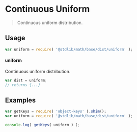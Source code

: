 # Continuous Uniform

> Continuous uniform distribution.

<section class="usage">

## Usage

```javascript
var uniform = require( '@stdlib/math/base/dist/uniform' );
```

#### uniform

Continuous uniform distribution.

```javascript
var dist = uniform;
// returns {...}
```

</section>

<!-- /.usage -->

<section class="examples">

## Examples

<!-- TODO: better examples -->

```javascript
var getKeys = require( 'object-keys' ).shim();
var uniform = require( '@stdlib/math/base/dist/uniform' );

console.log( getKeys( uniform ) );
```

</section>

<!-- /.examples -->

<section class="links">

</section>

<!-- /.links -->
